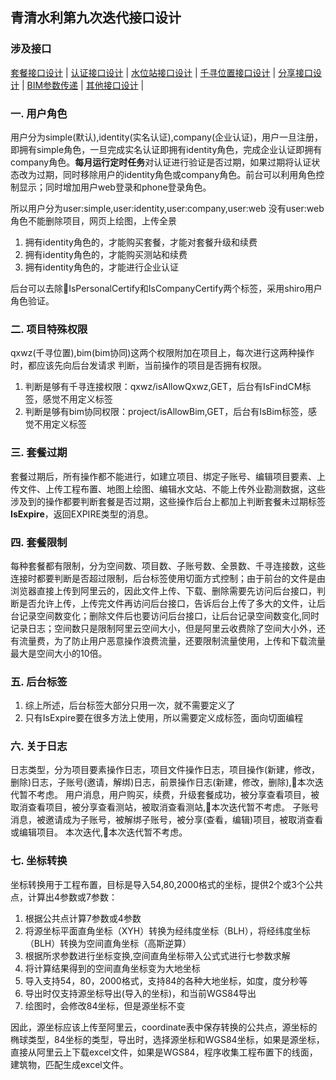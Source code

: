 ## 青清水利第九次迭代接口设计
### 涉及接口

[套餐接口设计](http://112.124.104.190:10001/soft/wiki/wikis/package) |
[认证接口设计](http://112.124.104.190:10001/soft/wiki/wikis/certity) |
[水位站接口设计](http://112.124.104.190:10001/soft/wiki/wikis/station) |
[千寻位置接口设计](http://112.124.104.190:10001/soft/wiki/wikis/qxwz) |
[分享接口设计](http://112.124.104.190:10001/soft/wiki/wikis/share) |
[BIM参数传递](http://112.124.104.190:10001/soft/wiki/wikis/bim) |
[其他接口设计](http://112.124.104.190:10001/soft/wiki/wikis/other) |

### 一. 用户角色
用户分为simple(默认),identity(实名认证),company(企业认证)，用户一旦注册，即拥有simple角色，一旦完成实名认证即拥有identity角色，完成企业认证即拥有company角色。**每月运行定时任务**对认证进行验证是否过期，如果过期将认证状态改为过期，同时移除用户的identity角色或company角色。前台可以利用角色控制显示；同时增加用户web登录和phone登录角色。

所以用户分为user:simple,user:identity,user:company,user:web
没有user:web角色不能删除项目，网页上绘图，上传全景
> 
1. 拥有identity角色的，才能购买套餐，才能对套餐升级和续费
2. 拥有identity角色的，才能购买测站和续费
3. 拥有identity角色的，才能进行企业认证

后台可以去除IsPersonalCertify和IsCompanyCertify两个标签，采用shiro用户角色验证。

### 二. 项目特殊权限
qxwz(千寻位置),bim(bim协同)这两个权限附加在项目上，每次进行这两种操作时，都应该先向后台发请求
判断，当前操作的项目是否拥有权限。
>
1. 判断是够有千寻连接权限：qxwz/isAllowQxwz,GET，后台有IsFindCM标签，感觉不用定义标签
2. 判断是够有bim协同权限：project/isAllowBim,GET，后台有IsBim标签，感觉不用定义标签

### 三. 套餐过期
套餐过期后，所有操作都不能进行，如建立项目、绑定子账号、编辑项目要素、上传文件、上传工程布置、地图上绘图、编辑水文站、不能上传外业勘测数据，这些涉及到的操作都要判断套餐是否过期，这些操作后台上都加上判断套餐未过期标签**IsExpire**，返回EXPIRE类型的消息。

### 四. 套餐限制
每种套餐都有限制，分为空间数、项目数、子账号数、全景数、千寻连接数，这些连接时都要判断是否超过限制，后台标签使用切面方式控制；由于前台的文件是由浏览器直接上传到阿里云的，因此文件上传、下载、删除需要先访问后台接口，判断是否允许上传，上传完文件再访问后台接口，告诉后台上传了多大的文件，让后台记录空间数变化；删除文件后也要访问后台接口，让后台记录空间数变化,同时记录日志；空间数只是限制阿里云空间大小，但是阿里云收费除了空间大小外，还有流量费，为了防止用户恶意操作浪费流量，还要限制流量使用，上传和下载流量最大是空间大小的10倍。

### 五. 后台标签
1. 综上所述，后台标签大部分只用一次，就不需要定义了
2. 只有IsExpire要在很多方法上使用，所以需要定义成标签，面向切面编程

### 六. 关于日志
日志类型，分为项目要素操作日志，项目文件操作日志，项目操作(新建，修改，删除)日志，子账号(邀请，解绑)日志，前景操作日志(新建，修改，删除),本次迭代暂不考虑。
用户消息，用户购买，续费，升级套餐成功，被分享查看项目，被取消查看项目，被分享查看测站，被取消查看测站,本次迭代暂不考虑。
子账号消息，被邀请成为子账号，被解绑子账号，被分享(查看，编辑)项目，被取消查看或编辑项目。
本次迭代,本次迭代暂不考虑。
### 七. 坐标转换
坐标转换用于工程布置，目标是导入54,80,2000格式的坐标，提供2个或3个公共点，计算出4参数或7参数：

1. 根据公共点计算7参数或4参数
2. 将源坐标平面直角坐标（XYH）转换为经纬度坐标（BLH），将经纬度坐标（BLH）转换为空间直角坐标（高斯逆算）
3. 根据所求参数进行坐标变换,空间直角坐标带入公式式进行七参数求解
4. 将计算结果得到的空间直角坐标变为大地坐标
5. 导入支持54，80，2000格式，支持84的各种大地坐标，如度，度分秒等
6. 导出时仅支持源坐标导出(导入的坐标)，和当前WGS84导出
7. 绘图时，会修改84坐标，但是源坐标不变

因此，源坐标应该上传至阿里云，coordinate表中保存转换的公共点，源坐标的椭球类型，84坐标的类型，导出时，选择源坐标和WGS84坐标，如果是源坐标，直接从阿里云上下载excel文件，如果是WGS84，程序收集工程布置下的线面，建筑物，匹配生成excel文件。






